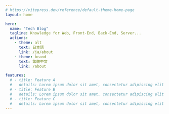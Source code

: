 ```yaml
---
# https://vitepress.dev/reference/default-theme-home-page
layout: home

hero:
  name: "Tech Blog"
  tagline: Knowledge for Web, Front-End, Back-End, Server...
  actions:
    - theme: alt
      text: 日本語
      link: /ja/about
    - theme: brand
      text: 繁體中文
      link: /about

features:
  # - title: Feature A
  #   details: Lorem ipsum dolor sit amet, consectetur adipiscing elit
  # - title: Feature B
  #   details: Lorem ipsum dolor sit amet, consectetur adipiscing elit
  # - title: Feature C
  #   details: Lorem ipsum dolor sit amet, consectetur adipiscing elit
---
```


